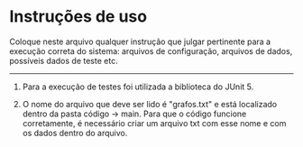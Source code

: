 # Instruções de uso

Coloque neste arquivo qualquer instrução que julgar pertinente para a execução correta do sistema: arquivos de configuração, arquivos de dados, possíveis dados de teste etc.

----
1. Para a execução de testes foi utilizada a biblioteca do JUnit 5.
   
2. O nome do arquivo que deve ser lido é "grafos.txt" e está localizado dentro da pasta código -> main. Para que o código funcione corretamente, é necessário criar um arquivo txt com esse nome e com os dados dentro do arquivo.
